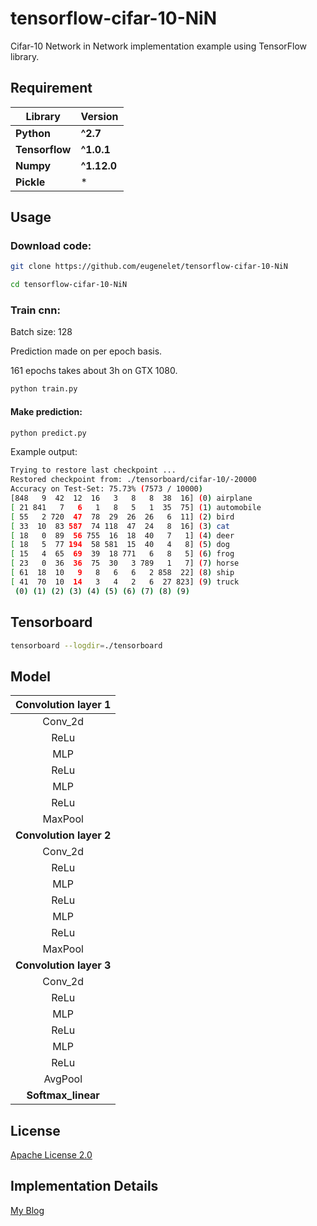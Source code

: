 # tensorflow-cifar-10-NiN
Cifar-10 Network in Network implementation example using TensorFlow library.

## Requirement
**Library** | **Version**
--- | ---
**Python** | **^2.7**
**Tensorflow** | **^1.0.1** 
**Numpy** | **^1.12.0** 
**Pickle** |  *  

## Usage
### Download code:
```sh
git clone https://github.com/eugenelet/tensorflow-cifar-10-NiN

cd tensorflow-cifar-10-NiN
```

### Train cnn:
Batch size: 128

Prediction made on per epoch basis. 

161 epochs takes about 3h on GTX 1080.

```sh
python train.py
```

#### Make prediction:
```sh
python predict.py
```

Example output:
```sh
Trying to restore last checkpoint ...
Restored checkpoint from: ./tensorboard/cifar-10/-20000
Accuracy on Test-Set: 75.73% (7573 / 10000)
[848   9  42  12  16   3   8   8  38  16] (0) airplane
[ 21 841   7   6   1   8   5   1  35  75] (1) automobile
[ 55   2 720  47  78  29  26  26   6  11] (2) bird
[ 33  10  83 587  74 118  47  24   8  16] (3) cat
[ 18   0  89  56 755  16  18  40   7   1] (4) deer
[ 18   5  77 194  58 581  15  40   4   8] (5) dog
[ 15   4  65  69  39  18 771   6   8   5] (6) frog
[ 23   0  36  36  75  30   3 789   1   7] (7) horse
[ 61  18  10   9   8   6   6   2 858  22] (8) ship
[ 41  70  10  14   3   4   2   6  27 823] (9) truck
 (0) (1) (2) (3) (4) (5) (6) (7) (8) (9)
```

## Tensorboard
```sh
tensorboard --logdir=./tensorboard
```

## Model

| **Convolution layer 1** |
| :---: |
| Conv_2d |
| ReLu |
| MLP |
| ReLu |
| MLP |
| ReLu |
| MaxPool |
| **Convolution layer 2** |
| Conv_2d |
| ReLu |
| MLP |
| ReLu |
| MLP |
| ReLu |
| MaxPool |
| **Convolution layer 3**  |
| Conv_2d |
| ReLu |
| MLP |
| ReLu |
| MLP |
| ReLu |
| AvgPool |
| **Softmax_linear** |

## License
[Apache License 2.0](https://github.com/eugenelet/tensorflow-cifar-10-NiN/blob/master/LICENSE)

## Implementation Details
[My Blog](https://embedai.wordpress.com/2017/07/23/network-in-network-implementation-using-tensorflow/)
